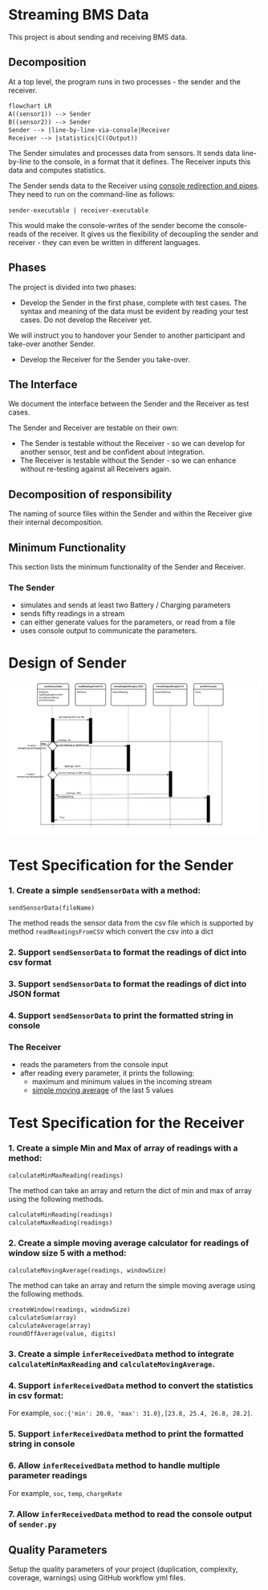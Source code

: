 # Streaming BMS Data

This project is about sending and receiving BMS data.

## Decomposition

At a top level, the program runs in two processes - the sender and the receiver.

```mermaid
flowchart LR
A((sensor1)) --> Sender
B((sensor2)) --> Sender
Sender --> |line-by-line-via-console|Receiver
Receiver --> |statistics|C((Output))
```

The Sender simulates and processes data from sensors. It sends data line-by-line to the console, in a format that it defines.
The Receiver inputs this data and computes statistics.

The Sender sends data to the Receiver using [console redirection and pipes](https://ss64.com/nt/syntax-redirection.html).
They need to run on the command-line as follows:

`sender-executable | receiver-executable`

This would make the console-writes of the sender
become the console-reads of the receiver.
It gives us the flexibility of decoupling the sender and receiver -
they can even be written in different languages.

## Phases

The project is divided into two phases:

- Develop the Sender in the first phase, complete with test cases. The syntax and meaning of the data must be evident by reading your test cases.
Do not develop the Receiver yet.

We will instruct you to handover your Sender to another participant and take-over another Sender.

- Develop the Receiver for the Sender you take-over.

## The Interface

We document the interface between the Sender and the Receiver as test cases.

The Sender and Receiver are testable on their own:

- The Sender is testable without the Receiver - so we can develop
for another sensor, test and be confident about integration.
- The Receiver is testable without the Sender - so we can enhance
without re-testing against all Receivers again.

## Decomposition of responsibility

The naming of source files within the Sender and within the Receiver
give their internal decomposition.

## Minimum Functionality

This section lists the minimum functionality of the Sender and Receiver.

### The Sender

- simulates and sends at least two Battery / Charging parameters
- sends fifty readings in a stream
- can either generate values for the parameters, or read from a file
- uses console output to communicate the parameters.

# Design of Sender
![Design of Sender](/doc/senderDesign.png "Design of Sender")
# Test Specification for the Sender
### 1. Create a simple `sendSensorData` with a method:
```
sendSensorData(fileName)
```
The method reads the sensor data from the csv file which is supported by method `readReadingsFromCSV` which convert the csv into a dict
### 2. Support `sendSensorData` to format the readings of dict into csv format
### 3. Support `sendSensorData` to format the readings of dict into JSON format
### 4. Support `sendSensorData` to print the formatted string in console
### The Receiver

- reads the parameters from the console input
- after reading every parameter, it prints the following:
    - maximum and minimum values in the incoming stream
    - [simple moving average](https://www.investopedia.com/terms/s/sma.asp) of the last 5 values

# Test Specification for the Receiver
### 1. Create a simple Min and Max of array of readings with a method:
```
calculateMinMaxReading(readings)
```
The method can take an array and return the dict of min and max of array using the following methods.
```
calculateMinReading(readings)
calculateMaxReading(readings)
```

### 2. Create a simple moving average calculator for readings of window size 5 with a method:
```
calculateMovingAverage(readings, windowSize)
```
The method can take an array and return the simple moving average using the following methods.
```
createWindow(readings, windowSize)
calculateSum(array)
calculateAverage(array)
roundOffAverage(value, digits)
```
### 3. Create a simple `inferReceivedData` method to integrate `calculateMinMaxReading` and `calculateMovingAverage`.
### 4. Support `inferReceivedData` method to convert the statistics in csv format:
For example, `soc:{'min': 20.0, 'max': 31.0},[23.8, 25.4, 26.8, 28.2]`.
### 5. Support `inferReceivedData` method to print the formatted string in console
### 6. Allow `inferReceivedData` method to handle multiple parameter readings
For example, `soc`, `temp`, `chargeRate`
### 7. Allow `inferReceivedData` method to read the console output of `sender.py`

## Quality Parameters

Setup the quality parameters of your project (duplication, complexity, coverage, warnings) using GitHub workflow yml files.
